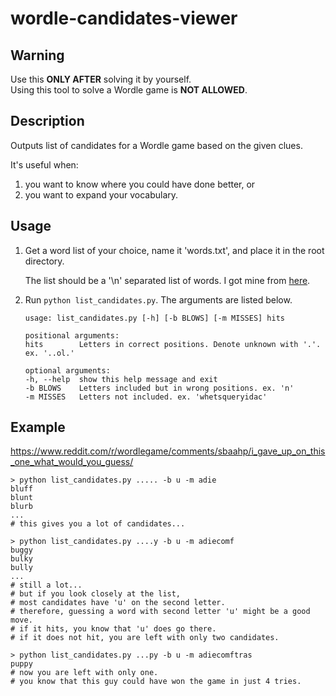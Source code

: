 # wordle-candidates-viewer

## Warning

Use this **ONLY AFTER** solving it by yourself.  
Using this tool to solve a Wordle game is **NOT ALLOWED**.

## Description

Outputs list of candidates for a Wordle game based on the given clues.

It's useful when:

1. you want to know where you could have done better, or
1. you want to expand your vocabulary.

## Usage

1. Get a word list of your choice, name it 'words.txt',
    and place it in the root directory.

    The list should be a '\\n' separated list of words.
    I got mine from [here](https://svnweb.freebsd.org/csrg/share/dict/).

1. Run `python list_candidates.py`.
    The arguments are listed below.

    ```
    usage: list_candidates.py [-h] [-b BLOWS] [-m MISSES] hits

    positional arguments:
    hits        Letters in correct positions. Denote unknown with '.'. ex. '..ol.'

    optional arguments:
    -h, --help  show this help message and exit
    -b BLOWS    Letters included but in wrong positions. ex. 'n'
    -m MISSES   Letters not included. ex. 'whetsqueryidac'
    ```

## Example

https://www.reddit.com/r/wordlegame/comments/sbaahp/i_gave_up_on_this_one_what_would_you_guess/

```
> python list_candidates.py ..... -b u -m adie
bluff
blunt
blurb
...
# this gives you a lot of candidates...

> python list_candidates.py ....y -b u -m adiecomf
buggy
bulky
bully
...
# still a lot...
# but if you look closely at the list,
# most candidates have 'u' on the second letter.
# therefore, guessing a word with second letter 'u' might be a good move.
# if it hits, you know that 'u' does go there.
# if it does not hit, you are left with only two candidates.

> python list_candidates.py ...py -b u -m adiecomftras
puppy
# now you are left with only one.
# you know that this guy could have won the game in just 4 tries.
```